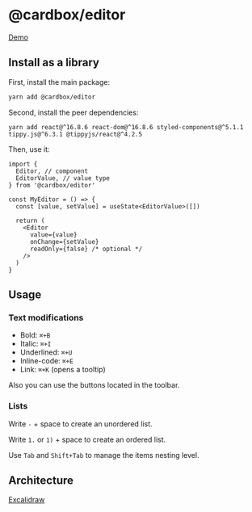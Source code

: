 # @cardbox/editor

[Demo](https://cardbox.github.io/editor/)

## Install as a library

First, install the main package:

```sh
yarn add @cardbox/editor
```

Second, install the peer dependencies:

```
yarn add react@^16.8.6 react-dom@^16.8.6 styled-components@^5.1.1 tippy.js@^6.3.1 @tippyjs/react@^4.2.5
```

Then, use it:

```tsx
import {
  Editor, // component
  EditorValue, // value type
} from '@cardbox/editor'

const MyEditor = () => {
  const [value, setValue] = useState<EditorValue>([])

  return (
    <Editor
      value={value}
      onChange={setValue} 
      readOnly={false} /* optional */
    />
  )
}
```

## Usage

### Text modifications

- Bold: `⌘+B`
- Italic: `⌘+I`
- Underlined: `⌘+U`
- Inline-code: `⌘+E`
- Link: `⌘+K` (opens a tooltip)

Also you can use the buttons located in the toolbar.

### Lists

Write `-` + space to create an unordered list.

Write `1.` or `1)` + space to create an ordered list.

Use `Tab` and `Shift+Tab` to manage the items nesting level.

## Architecture

[Excalidraw](https://excalidraw.com/#json=4811335044956160,DJxYluN2Ua3_wl756Fv62A)
